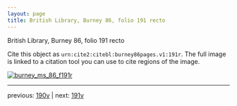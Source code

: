 ```yaml
---
layout: page
title: British Library, Burney 86, folio 191 recto
---
```


British Library, Burney 86, folio 191 recto

Cite this object as `urn:cite2:citebl:burney86pages.v1:191r`.  The full image is linked to a citation tool you can use to cite regions of the image.

[![burney_ms_86_f191r](http://www.homermultitext.org/iipsrv?IIIF=/project/homer/pyramidal/deepzoom/citebl/burney86imgs/v1/burney_ms_86_f191r.tif/full/800,/0/default.jpg)](http://www.homermultitext.org/ict2/?urn=urn:cite2:citebl:burney86imgs.v1:burney_ms_86_f191r) 

---

previous:  [190v](../190v/) | next: [191v](../191v/)